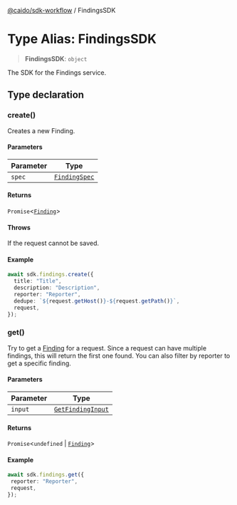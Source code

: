 [@caido/sdk-workflow](../index.md) / FindingsSDK

# Type Alias: FindingsSDK

> **FindingsSDK**: `object`

The SDK for the Findings service.

## Type declaration

### create()

Creates a new Finding.

#### Parameters

| Parameter | Type |
| ------ | ------ |
| `spec` | [`FindingSpec`](FindingSpec.md) |

#### Returns

`Promise`\<[`Finding`](Finding.md)\>

#### Throws

If the request cannot be saved.

#### Example

```ts
await sdk.findings.create({
  title: "Title",
  description: "Description",
  reporter: "Reporter",
  dedupe: `${request.getHost()}-${request.getPath()}`,
  request,
});
```

### get()

Try to get a [Finding](Finding.md) for a request.
Since a request can have multiple findings, this will return the first one found.
You can also filter by reporter to get a specific finding.

#### Parameters

| Parameter | Type |
| ------ | ------ |
| `input` | [`GetFindingInput`](GetFindingInput.md) |

#### Returns

`Promise`\<`undefined` \| [`Finding`](Finding.md)\>

#### Example

```ts
await sdk.findings.get({
 reporter: "Reporter",
 request,
});
```
